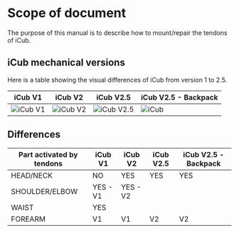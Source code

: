 # Scope of document

The purpose of this manual is to describe how to mount/repair the tendons of iCub.

## iCub mechanical versions

Here is a table showing the visual differences of iCub from version 1 to 2.5.


| iCub V1 | iCub V2 | iCub V2.5 | iCub V2.5 - Backpack |
| ----- | ----- | ----- | ----- |
|  ![iCub V1](img/ICUB_V1.png)  | ![iCub V2](img/ICUB_V2.png) | ![iCub V2.5](img/ICUB_V2_5.png) | ![iCub ](img/ICUB_V2_BP.png) |



 ## Differences



| Part activated by tendons | iCub V1  | iCub V2  | iCub V2.5 | iCub V2.5 - Backpack |
| ------------------------- | -------- | -------- | --------- | -------------------- |
| HEAD/NECK                 | NO       | YES      | YES       | YES    |
| SHOULDER/ELBOW            | YES - V1            |  YES - V2          |||
| WAIST                     | YES             |                      |||
| FOREARM | V1 | V1 |V2|V2|


